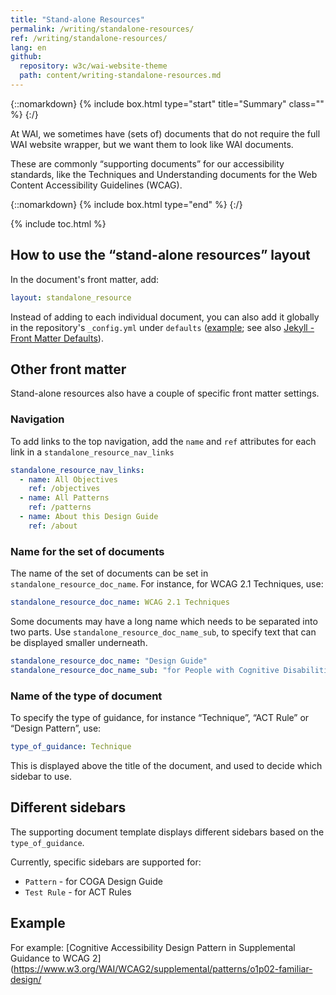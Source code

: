 ```yaml
---
title: "Stand-alone Resources"
permalink: /writing/standalone-resources/
ref: /writing/standalone-resources/
lang: en
github:
  repository: w3c/wai-website-theme
  path: content/writing-standalone-resources.md
---
```


{::nomarkdown}
{% include box.html type="start" title="Summary" class="" %}
{:/}

At WAI, we sometimes have (sets of) documents that do not require the full WAI website wrapper, but we want them to look like WAI documents. 

These are commonly “supporting documents” for our accessibility standards, like the Techniques and Understanding documents for the Web Content Accessibility Guidelines (WCAG).

{::nomarkdown}
{% include box.html type="end" %}
{:/}


{% include toc.html %}

## How to use the “stand-alone resources” layout

In the document's front matter, add:

```yaml
layout: standalone_resource
```

Instead of adding to each individual document, you can also add it globally in the repository's `_config.yml` under `defaults` ([example](https://github.com/w3c/wai-coga-design-guide/blob/master/_config.yml#L55); see also [Jekyll - Front Matter Defaults](https://jekyllrb.com/docs/configuration/front-matter-defaults/)). 

## Other front matter

Stand-alone resources also have a couple of specific front matter settings.

### Navigation

To add links to the top navigation, add the `name` and `ref` attributes for each link in a `standalone_resource_nav_links`

```yaml
standalone_resource_nav_links:
  - name: All Objectives
    ref: /objectives
  - name: All Patterns
    ref: /patterns
  - name: About this Design Guide
    ref: /about
```

### Name for the set of documents

The name of the set of documents can be set in `standalone_resource_doc_name`. For instance, for WCAG 2.1 Techniques, use: 

```yaml
standalone_resource_doc_name: WCAG 2.1 Techniques
```

Some documents may have a long name which needs to be separated into two parts. Use `standalone_resource_doc_name_sub`, to specify text that can be displayed smaller underneath.

```yaml
standalone_resource_doc_name: "Design Guide"
standalone_resource_doc_name_sub: "for People with Cognitive Disabilities and Learning Difficulties"
```

### Name of the type of document

To specify the type of guidance, for instance “Technique”, “ACT Rule” or “Design Pattern”, use: 

```yaml
type_of_guidance: Technique
```

This is displayed above the title of the document, and used to decide which sidebar to use.

## Different sidebars 

The supporting document template displays different sidebars based on the `type_of_guidance`. 

Currently, specific sidebars are supported for: 

- `Pattern` - for COGA Design Guide
- `Test Rule` - for ACT Rules

## Example

For example: [Cognitive Accessibility Design Pattern in Supplemental Guidance to WCAG 2](https://www.w3.org/WAI/WCAG2/supplemental/patterns/o1p02-familiar-design/
